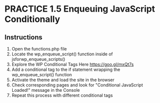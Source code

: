 # PRACTICE 1.5 Enqueuing JavaScript Conditionally

## Instructions

1. Open the functions.php file
2. Locate the wp_enqueue_script() function inside of jsforwp_enqueue_scripts()
3. Explore the WP Conditional Tags Here https://goo.gl/mxQt7s
4. Add a conditional tag to the if statement wrapping the wp_enqueue_script() function
5. Activate the theme and load the site in the browser
6. Check corresponding pages and look for "Conditional JavaScript Loaded!" message in the Console
7. Repeat this process with different conditional tags
